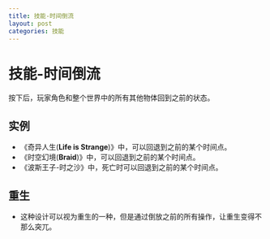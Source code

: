 ```yaml
---
title: 技能-时间倒流
layout: post
categories: 技能
---
```


# 技能-时间倒流
按下后，玩家角色和整个世界中的所有其他物体回到之前的状态。

## 实例

- 《奇异人生(**Life is Strange**)》中，可以回退到之前的某个时间点。
- 《时空幻境(**Braid**)》中，可以回退到之前的某个时间点。
- 《波斯王子-时之沙》中，死亡时可以回退到之前的某个时间点。

## 重生
- 这种设计可以视为重生的一种，但是通过倒放之前的所有操作，让重生变得不那么突兀。